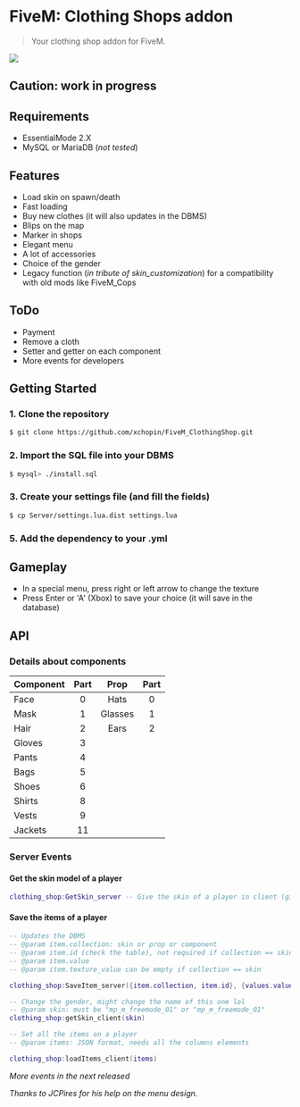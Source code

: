 # FiveM: Clothing Shops addon
> Your clothing shop addon for FiveM.


<img src=http://i.imgur.com/bB1K7ug.jpg>

## Caution: work in progress

## Requirements
- EssentialMode 2.X
- MySQL or MariaDB (_not tested_)

## Features
- Load skin on spawn/death
- Fast loading
- Buy new clothes (it will also updates in the DBMS)
- Blips on the map
- Marker in shops
- Elegant menu
- A lot of accessories
- Choice of the gender
- Legacy function (_in tribute of skin_customization_) for a compatibility with old mods like FiveM_Cops

## ToDo
- Payment
- Remove a cloth
- Setter and getter on each component
- More events for developers

## Getting Started

### 1. Clone the repository
``` bash
$ git clone https://github.com/xchopin/FiveM_ClothingShop.git
```

### 2. Import the SQL file into your DBMS
``` bash
$ mysql> ./install.sql
```

### 3. Create your settings file (and fill the fields)
``` bash
$ cp Server/settings.lua.dist settings.lua
```

### 5. Add the dependency to your .yml


## Gameplay
- In a special menu, press right or left arrow to change the texture
- Press Enter or 'A' (Xbox) to save your choice (it will save in the database)

## API
### Details about components

| Component |      Part    | Prop          | Part |
|----------|:-------------:|:-------------:|:-------------:|
| Face      |    0  | Hats | 0 |
| Mask      |    1  | Glasses | 1 |
| Hair      |    2  | Ears | 2 |
| Gloves    |    3  |
| Pants     |    4  |
| Bags      |    5  |
| Shoes     |    6  |
| Shirts    |    8  |
| Vests     |    9  |
| Jackets   |   11  |


### Server Events

#### Get the skin model of a player
``` lua
clothing_shop:GetSkin_server -- Give the skin of a player in client (gives the value from the DB)
```

#### Save the items of a player
``` lua
-- Updates the DBMS
-- @param item.collection: skin or prop or component
-- @param item.id (check the table), not required if collection == skin
-- @param item.value 
-- @param item.texture_value can be empty if collection == skin

clothing_shop:SaveItem_server({item.collection, item.id}, {values.value, values.texture_value})
```

``` lua
-- Change the gender, might change the name of this one lol
-- @param skin: must be "mp_m_freemode_01" or "mp_m_freemode_01"
clothing_shop:getSkin_client(skin)
``` 
``` lua
-- Set all the items on a player
-- @param items: JSON format, needs all the columns elements

clothing_shop:loadItems_client(items)
```

*More events in the next released*

_Thanks to JCPires for his help on the menu design._
